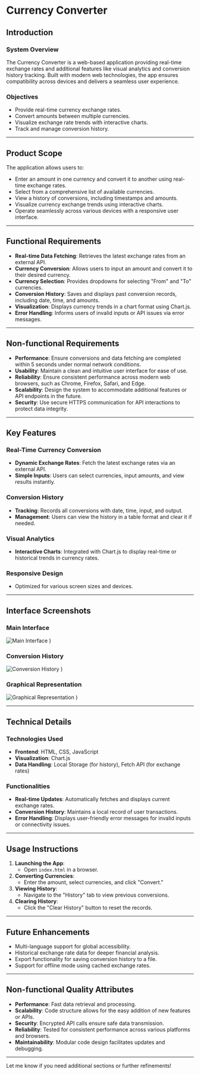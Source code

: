# Currency Converter

## Introduction

### System Overview
The Currency Converter is a web-based application providing real-time exchange rates and additional features like visual analytics and conversion history tracking. Built with modern web technologies, the app ensures compatibility across devices and delivers a seamless user experience.

### Objectives
- Provide real-time currency exchange rates.
- Convert amounts between multiple currencies.
- Visualize exchange rate trends with interactive charts.
- Track and manage conversion history.

---

## Product Scope

The application allows users to:
- Enter an amount in one currency and convert it to another using real-time exchange rates.
- Select from a comprehensive list of available currencies.
- View a history of conversions, including timestamps and amounts.
- Visualize currency exchange trends using interactive charts.
- Operate seamlessly across various devices with a responsive user interface.

---

## Functional Requirements

- **Real-time Data Fetching**: Retrieves the latest exchange rates from an external API.
- **Currency Conversion**: Allows users to input an amount and convert it to their desired currency.
- **Currency Selection**: Provides dropdowns for selecting "From" and "To" currencies.
- **Conversion History**: Saves and displays past conversion records, including date, time, and amounts.
- **Visualization**: Displays currency trends in a chart format using Chart.js.
- **Error Handling**: Informs users of invalid inputs or API issues via error messages.

---

## Non-functional Requirements

- **Performance**: Ensure conversions and data fetching are completed within 5 seconds under normal network conditions.
- **Usability**: Maintain a clean and intuitive user interface for ease of use.
- **Reliability**: Ensure consistent performance across modern web browsers, such as Chrome, Firefox, Safari, and Edge.
- **Scalability**: Design the system to accommodate additional features or API endpoints in the future.
- **Security**: Use secure HTTPS communication for API interactions to protect data integrity.

---

## Key Features

### Real-Time Currency Conversion
- **Dynamic Exchange Rates**: Fetch the latest exchange rates via an external API.
- **Simple Inputs**: Users can select currencies, input amounts, and view results instantly.

### Conversion History
- **Tracking**: Records all conversions with date, time, input, and output.
- **Management**: Users can view the history in a table format and clear it if needed.

### Visual Analytics
- **Interactive Charts**: Integrated with Chart.js to display real-time or historical trends in currency rates.

### Responsive Design
- Optimized for various screen sizes and devices.

---

## Interface Screenshots

### Main Interface
![Main Interface](![image](https://github.com/user-attachments/assets/a4720964-418e-464f-af26-f08a610d7338)
)
)

### Conversion History
![Conversion History](![image](https://github.com/user-attachments/assets/945f9080-2064-43be-b919-6dd5eb1e38b7)
)
)

### Graphical Representation
![Graphical Representation](![image](https://github.com/user-attachments/assets/9a886282-fc78-4729-b4a8-a3082516059e)
)
)

---

## Technical Details

### Technologies Used
- **Frontend**: HTML, CSS, JavaScript
- **Visualization**: Chart.js
- **Data Handling**: Local Storage (for history), Fetch API (for exchange rates)

### Functionalities
- **Real-time Updates**: Automatically fetches and displays current exchange rates.
- **Conversion History**: Maintains a local record of user transactions.
- **Error Handling**: Displays user-friendly error messages for invalid inputs or connectivity issues.

---

## Usage Instructions

1. **Launching the App**:
   - Open `index.html` in a browser.
2. **Converting Currencies**:
   - Enter the amount, select currencies, and click "Convert."
3. **Viewing History**:
   - Navigate to the "History" tab to view previous conversions.
4. **Clearing History**:
   - Click the "Clear History" button to reset the records.

---

## Future Enhancements

- Multi-language support for global accessibility.
- Historical exchange rate data for deeper financial analysis.
- Export functionality for saving conversion history to a file.
- Support for offline mode using cached exchange rates.

---

## Non-functional Quality Attributes

- **Performance**: Fast data retrieval and processing.
- **Scalability**: Code structure allows for the easy addition of new features or APIs.
- **Security**: Encrypted API calls ensure safe data transmission.
- **Reliability**: Tested for consistent performance across various platforms and browsers.
- **Maintainability**: Modular code design facilitates updates and debugging.

---

Let me know if you need additional sections or further refinements!
